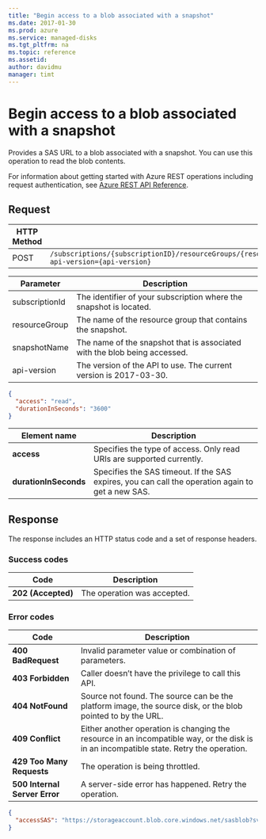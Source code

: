 ```yaml
---
title: "Begin access to a blob associated with a snapshot"
ms.date: 2017-01-30
ms.prod: azure
ms.service: managed-disks
ms.tgt_pltfrm: na
ms.topic: reference
ms.assetid: 
author: davidmu
manager: timt
---
```


# Begin access to a blob associated with a snapshot

Provides a SAS URL to a blob associated with a snapshot. You can use this operation to read the blob contents.

For information about getting started with Azure REST operations including request authentication, see [Azure REST API Reference](../../../index.md).

## Request

| HTTP Method | URI|  
| ----------- |----|  
| POST | `/subscriptions/{subscriptionID}/resourceGroups/{resourceGroup}/providers/Microsoft.Compute/snapshots/{snapshotName}/BeginGetAccess?api-version={api-version}` |

| Parameter | Description |
| --------- | ----------- |
| subscriptionId | The identifier of your subscription where the snapshot is located. |
| resourceGroup | The name of the resource group that contains the snapshot. |
| snapshotName | The name of the snapshot that is associated with the blob being accessed. |
| api-version | The version of the API to use. The current version is 2017-03-30. |

```json
{  
  "access": "read", 
  "durationInSeconds": "3600" 
}
```

| Element name | Description |
| ------------ | ----------- |
| **access** | Specifies the type of access. Only read URIs are supported currently. |
| **durationInSeconds** | Specifies the SAS timeout. If the SAS expires, you can call the operation again to get a new SAS. |

## Response

The response includes an HTTP status code and a set of response headers.  

### Success codes

| Code | Description |
| ---- | ----------- |
| **202 (Accepted)** | The operation was accepted. |  

### Error codes

| Code | Description |
| ---- | ----------- |
| **400 BadRequest** | Invalid parameter value or combination of parameters. | 
| **403 Forbidden** | Caller doesn’t have the privilege to call this API. |
| **404 NotFound** | Source not found. The source can be the platform image, the source disk, or the blob pointed to by the URL. |
| **409 Conflict** | Either another operation is changing the resource in an incompatible way, or the disk is in an incompatible state. Retry the operation. | 
| **429 Too Many Requests** | The operation is being throttled. |
| **500 Internal Server Error** | A server-side error has happened. Retry the operation. |


```json
{  
  "accessSAS": "https://storageaccount.blob.core.windows.net/sasblob?sv=2012-02-12&se=2013-04-13T00%3A12%3A08Z&sr=c&sp=wl&sig=t%2BbzU9%2B7ry4okULN9S0wst%2F8MCUhTjrHyV9rDNLSe8g%3D" 
}  
```
 